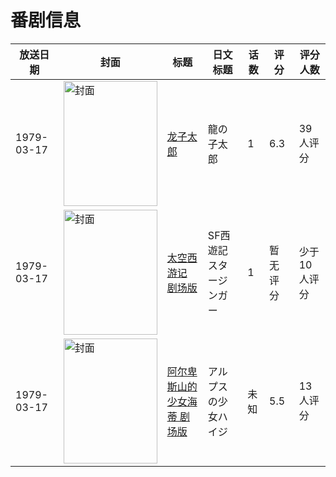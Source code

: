 # 番剧信息

|放送日期|封面|标题|日文标题|话数|评分|评分人数|
|---|---|---|---|---|---|---|
|1979-03-17|<img src="https://lain.bgm.tv/pic/cover/c/61/aa/84042_z3Zye.jpg" alt="封面" style="width:150px;height:200px;object-fit:cover;">|[龙子太郎](https://bangumi.tv/subject/84042)|龍の子太郎|1|6.3|39人评分|
|1979-03-17|<img src="https://lain.bgm.tv/pic/cover/c/b5/79/265347_5Md4Y.jpg" alt="封面" style="width:150px;height:200px;object-fit:cover;">|[太空西游记 剧场版](https://bangumi.tv/subject/265347)|SF西遊記 スタージンガー|1|暂无评分|少于10人评分|
|1979-03-17|<img src="https://lain.bgm.tv/pic/cover/c/2c/ef/311681_ZpX83.jpg" alt="封面" style="width:150px;height:200px;object-fit:cover;">|[阿尔卑斯山的少女海蒂 剧场版](https://bangumi.tv/subject/311681)|アルプスの少女ハイジ|未知|5.5|13人评分|
